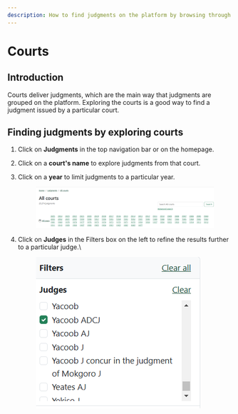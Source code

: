 ```yaml
---
description: How to find judgments on the platform by browsing through courts.
---
```


# Courts

## Introduction

Courts deliver judgments, which are the main way that judgments are grouped on the platform. Exploring the courts is a good way to find a judgment issued by a particular court.

## Finding judgments by exploring courts

1. Click on **Judgments** in the top navigation bar or on the homepage.
2. Click on a **court's name** to explore judgments from that court.
3.  Click on a **year** to limit judgments to a particular year.

    <figure><img src="../.gitbook/assets/year court.png" alt=""><figcaption></figcaption></figure>
4.  Click on **Judges** in the Filters box on the left to refine the results further to a particular judge.\


    <div align="left"><figure><img src="../.gitbook/assets/judges.png" alt=""><figcaption></figcaption></figure></div>
